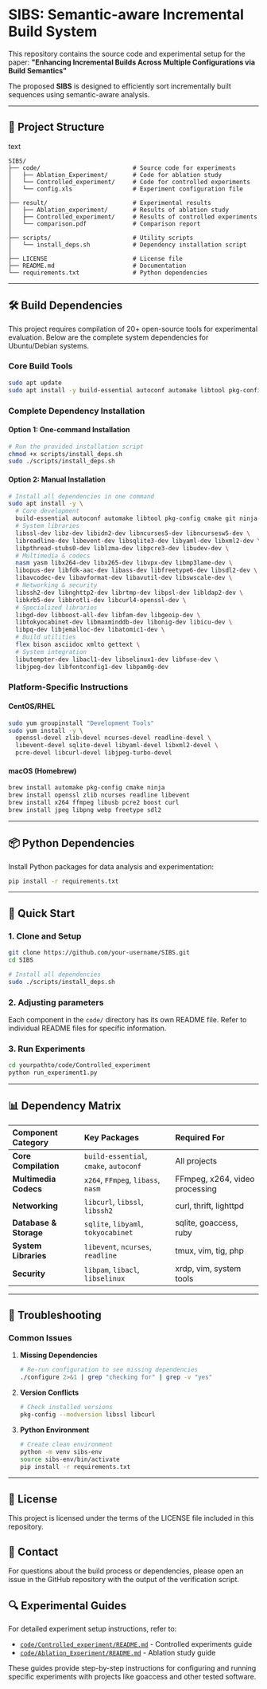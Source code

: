 # SIBS: Semantic-aware Incremental Build System

This repository contains the source code and experimental setup for the paper:
**"Enhancing Incremental Builds Across Multiple Configurations via Build Semantics"**

The proposed **SIBS** is designed to efficiently sort incrementally built sequences using semantic-aware analysis.

------

## 📂 Project Structure

text

```
SIBS/
├── code/                          # Source code for experiments
│   ├── Ablation_Experiment/       # Code for ablation study
│   └── Controlled_experiment/     # Code for controlled experiments
│   └── config.xls                 # Experiment configuration file
│
├── result/                        # Experimental results
│   ├── Ablation_experiment/       # Results of ablation study
│   ├── Controlled_experiment/     # Results of controlled experiments
│   └── comparison.pdf             # Comparison report 
│
├── scripts/                       # Utility scripts
│   └── install_deps.sh            # Dependency installation script
│
├── LICENSE                        # License file
├── README.md                      # Documentation
└── requirements.txt               # Python dependencies
```

------

## 🛠️ Build Dependencies

This project requires compilation of 20+ open-source tools for experimental evaluation. Below are the complete system dependencies for Ubuntu/Debian systems.

### Core Build Tools

```bash
sudo apt update
sudo apt install -y build-essential autoconf automake libtool pkg-config cmake git ninja-build
```

### Complete Dependency Installation

#### Option 1: One-command Installation

```bash
# Run the provided installation script
chmod +x scripts/install_deps.sh
sudo ./scripts/install_deps.sh
```

#### Option 2: Manual Installation

```bash
# Install all dependencies in one command
sudo apt install -y \
  # Core development
  build-essential autoconf automake libtool pkg-config cmake git ninja-build \
  # System libraries
  libssl-dev libz-dev libidn2-dev libncurses5-dev libncursesw5-dev \
  libreadline-dev libevent-dev libsqlite3-dev libyaml-dev libxml2-dev \
  libpthread-stubs0-dev liblzma-dev libpcre3-dev libudev-dev \
  # Multimedia & codecs
  nasm yasm libx264-dev libx265-dev libvpx-dev libmp3lame-dev \
  libopus-dev libfdk-aac-dev libass-dev libfreetype6-dev libsdl2-dev \
  libavcodec-dev libavformat-dev libavutil-dev libswscale-dev \
  # Networking & security
  libssh2-dev libnghttp2-dev librtmp-dev libpsl-dev libldap2-dev \
  libkrb5-dev libbrotli-dev libcurl4-openssl-dev \
  # Specialized libraries
  libgd-dev libboost-all-dev libfam-dev libgeoip-dev \
  libtokyocabinet-dev libmaxminddb-dev libonig-dev libicu-dev \
  libpq-dev libjemalloc-dev libatomic1-dev \
  # Build utilities
  flex bison asciidoc xmlto gettext \
  # System integration
  libutempter-dev libacl1-dev libselinux1-dev libfuse-dev \
  libjpeg-dev libfontconfig1-dev libpam0g-dev
```

### Platform-Specific Instructions

#### CentOS/RHEL

```bash
sudo yum groupinstall "Development Tools"
sudo yum install -y \
  openssl-devel zlib-devel ncurses-devel readline-devel \
  libevent-devel sqlite-devel libyaml-devel libxml2-devel \
  pcre-devel libcurl-devel libjpeg-turbo-devel
```

#### macOS (Homebrew)

```bash
brew install automake pkg-config cmake ninja
brew install openssl zlib ncurses readline libevent
brew install x264 ffmpeg libusb pcre2 boost curl
brew install jpeg libpng webp freetype sdl2
```

------

## 📦 Python Dependencies

Install Python packages for data analysis and experimentation:

```bash
pip install -r requirements.txt
```

------

## 🚀 Quick Start

### 1. Clone and Setup

```bash
git clone https://github.com/your-username/SIBS.git
cd SIBS

# Install all dependencies
sudo ./scripts/install_deps.sh
```

### 2. Adjusting parameters

Each component in the `code/` directory has its own README file. Refer to individual README files for specific information.

### 3. Run Experiments

```bash
cd yourpathto/code/Controlled_experiment
python run_experiment1.py 
```

------

## 📊 Dependency Matrix

| Component Category     | Key Packages                           | Required For                   |
| :--------------------- | :------------------------------------- | :----------------------------- |
| **Core Compilation**   | `build-essential`, `cmake`, `autoconf` | All projects                   |
| **Multimedia Codecs**  | `x264`, `FFmpeg`, `libass`, `nasm`     | FFmpeg, x264, video processing |
| **Networking**         | `libcurl`, `libssl`, `libssh2`         | curl, thrift, lighttpd         |
| **Database & Storage** | `sqlite`, `libyaml`, `tokyocabinet`    | sqlite, goaccess, ruby         |
| **System Libraries**   | `libevent`, `ncurses`, `readline`      | tmux, vim, tig, php            |
| **Security**           | `libpam`, `libacl`, `libselinux`       | xrdp, vim, system tools        |

------

## 🐛 Troubleshooting

### Common Issues

1. **Missing Dependencies**

   ```bash
   # Re-run configuration to see missing dependencies
   ./configure 2>&1 | grep "checking for" | grep -v "yes"
   ```

2. **Version Conflicts**

   ```bash
   # Check installed versions
   pkg-config --modversion libssl libcurl
   ```

3. **Python Environment**

   ```bash
   # Create clean environment
   python -m venv sibs-env
   source sibs-env/bin/activate
   pip install -r requirements.txt
   ```

------

## 📄 License

This project is licensed under the terms of the LICENSE file included in this repository.

## 📧 Contact

For questions about the build process or dependencies, please open an issue in the GitHub repository with the output of the verification script.

## 🔍 Experimental Guides

For detailed experiment setup instructions, refer to:

- [`code/Controlled_experiment/README.md`](https://code/Controlled_experiment/README.md) - Controlled experiments guide
- [`code/Ablation_Experiment/README.md`](https://code/Ablation_Experiment/README.md) - Ablation study guide

These guides provide step-by-step instructions for configuring and running specific experiments with projects like goaccess and other tested software.